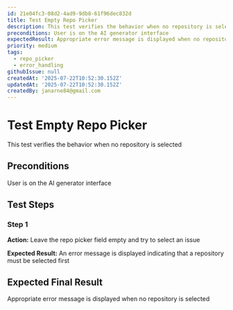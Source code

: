 ```yaml
---
id: 21e04fc3-08d2-4ad9-9db8-61f96dec832d
title: Test Empty Repo Picker
description: This test verifies the behavior when no repository is selected
preconditions: User is on the AI generator interface
expectedResult: Appropriate error message is displayed when no repository is selected
priority: medium
tags:
  - repo_picker
  - error_handling
githubIssue: null
createdAt: '2025-07-22T10:52:30.152Z'
updatedAt: '2025-07-22T10:52:30.152Z'
createdBy: janarne84@gmail.com
---
```

# Test Empty Repo Picker

This test verifies the behavior when no repository is selected

## Preconditions

User is on the AI generator interface

## Test Steps

### Step 1

**Action:** Leave the repo picker field empty and try to select an issue

**Expected Result:** An error message is displayed indicating that a repository must be selected first

## Expected Final Result

Appropriate error message is displayed when no repository is selected
